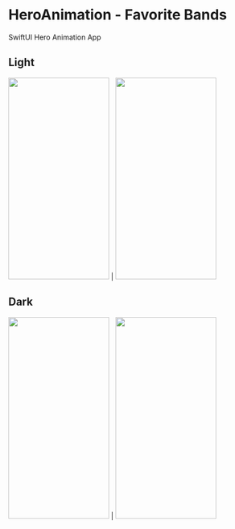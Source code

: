 # HeroAnimation - Favorite Bands
SwiftUI Hero Animation App

## Light
<img src="https://user-images.githubusercontent.com/29531/117157050-a0d4d580-ad94-11eb-9af8-16c31b66ce1c.png" width="200" height="400" /> | 
<img src="https://user-images.githubusercontent.com/29531/117157087-aa5e3d80-ad94-11eb-86f6-5120585fead6.png" width="200" height="400" />

## Dark
<img src="https://user-images.githubusercontent.com/29531/117156262-e04ef200-ad93-11eb-9935-86add5c2d7b3.png" width="200" height="400" /> | 
<img src="https://user-images.githubusercontent.com/29531/117156389-feb4ed80-ad93-11eb-8c5c-7a3cc5cc91ae.png" width="200" height="400" />

